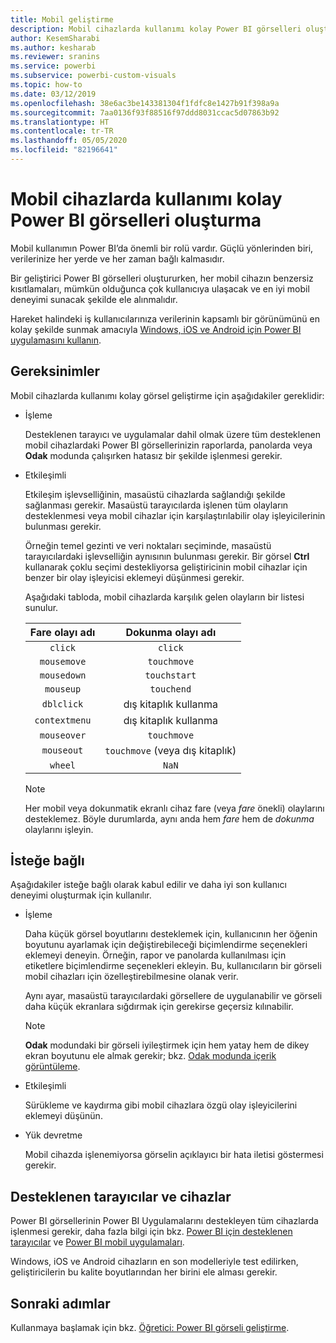 ```yaml
---
title: Mobil geliştirme
description: Mobil cihazlarda kullanımı kolay Power BI görselleri oluşturma
author: KesemSharabi
ms.author: kesharab
ms.reviewer: sranins
ms.service: powerbi
ms.subservice: powerbi-custom-visuals
ms.topic: how-to
ms.date: 03/12/2019
ms.openlocfilehash: 38e6ac3be143381304f1fdfc8e1427b91f398a9a
ms.sourcegitcommit: 7aa0136f93f88516f97ddd8031ccac5d07863b92
ms.translationtype: HT
ms.contentlocale: tr-TR
ms.lasthandoff: 05/05/2020
ms.locfileid: "82196641"
---
```

# <a name="how-to-create-mobile-friendly-power-bi-visuals"></a>Mobil cihazlarda kullanımı kolay Power BI görselleri oluşturma
Mobil kullanımın Power BI’da önemli bir rolü vardır. Güçlü yönlerinden biri, verilerinize her yerde ve her zaman bağlı kalmasıdır.

Bir geliştirici Power BI görselleri oluştururken, her mobil cihazın benzersiz kısıtlamaları, mümkün olduğunca çok kullanıcıya ulaşacak ve en iyi mobil deneyimi sunacak şekilde ele alınmalıdır.

Hareket halindeki iş kullanıcılarınıza verilerinin kapsamlı bir görünümünü en kolay şekilde sunmak amacıyla [Windows, iOS ve Android için Power BI uygulamasını kullanın](/power-bi/consumer/mobile/mobile-apps-for-mobile-devices).

## <a name="requirements"></a>Gereksinimler

Mobil cihazlarda kullanımı kolay görsel geliştirme için aşağıdakiler gereklidir:

- İşleme

  Desteklenen tarayıcı ve uygulamalar dahil olmak üzere tüm desteklenen mobil cihazlardaki Power BI görsellerinizin raporlarda, panolarda veya **Odak** modunda çalışırken hatasız bir şekilde işlenmesi gerekir. 

- Etkileşimli

  Etkileşim işlevselliğinin, masaüstü cihazlarda sağlandığı şekilde sağlanması gerekir. Masaüstü tarayıcılarda işlenen tüm olayların desteklenmesi veya mobil cihazlar için karşılaştırılabilir olay işleyicilerinin bulunması gerekir.
  
  Örneğin temel gezinti ve veri noktaları seçiminde, masaüstü tarayıcılardaki işlevselliğin aynısının bulunması gerekir. Bir görsel **Ctrl** kullanarak çoklu seçimi destekliyorsa geliştiricinin mobil cihazlar için benzer bir olay işleyicisi eklemeyi düşünmesi gerekir.

  Aşağıdaki tabloda, mobil cihazlarda karşılık gelen olayların bir listesi sunulur.

  | Fare olayı adı | Dokunma olayı adı |
  |:----------------:|:----------------:|
  | `click` | `click` |
  | `mousemove` | `touchmove` |
  | `mousedown` | `touchstart` |
  | `mouseup` | `touchend` |
  | `dblclick` | dış kitaplık kullanma |
  | `contextmenu` | dış kitaplık kullanma |
  | `mouseover` | `touchmove` |
  | `mouseout` | `touchmove` (veya dış kitaplık) |
  | `wheel` | `NaN` |

  > [!NOTE]
  > Her mobil veya dokunmatik ekranlı cihaz fare (veya *fare* önekli) olaylarını desteklemez. Böyle durumlarda, aynı anda hem *fare* hem de *dokunma* olaylarını işleyin.

## <a name="optional"></a>İsteğe bağlı
Aşağıdakiler isteğe bağlı olarak kabul edilir ve daha iyi son kullanıcı deneyimi oluşturmak için kullanılır.

- İşleme

  Daha küçük görsel boyutlarını desteklemek için, kullanıcının her öğenin boyutunu ayarlamak için değiştirebileceği biçimlendirme seçenekleri eklemeyi deneyin. Örneğin, rapor ve panolarda kullanılması için etiketlere biçimlendirme seçenekleri ekleyin. Bu, kullanıcıların bir görseli mobil cihazları için özelleştirebilmesine olanak verir.
  
  Aynı ayar, masaüstü tarayıcılardaki görsellere de uygulanabilir ve görseli daha küçük ekranlara sığdırmak için gerekirse geçersiz kılınabilir.

  > [!NOTE]
  > **Odak** modundaki bir görseli iyileştirmek için hem yatay hem de dikey ekran boyutunu ele almak gerekir; bkz. [Odak modunda içerik görüntüleme](/power-bi/consumer/end-user-focus).

- Etkileşimli

  Sürükleme ve kaydırma gibi mobil cihazlara özgü olay işleyicilerini eklemeyi düşünün.

- Yük devretme

  Mobil cihazda işlenemiyorsa görselin açıklayıcı bir hata iletisi göstermesi gerekir.

## <a name="supported-browsers-and-devices"></a>Desteklenen tarayıcılar ve cihazlar
Power BI görsellerinin Power BI Uygulamalarını destekleyen tüm cihazlarda işlenmesi gerekir, daha fazla bilgi için bkz. [Power BI için desteklenen tarayıcılar](/power-bi/power-bi-browsers) ve [Power BI mobil uygulamaları](/power-bi/consumer/mobile/mobile-apps-for-mobile-devices).

Windows, iOS ve Android cihazların en son modelleriyle test edilirken, geliştiricilerin bu kalite boyutlarından her birini ele alması gerekir.

## <a name="next-steps"></a>Sonraki adımlar
Kullanmaya başlamak için bkz. [Öğretici: Power BI görseli geliştirme](/power-bi/developer/visuals/custom-visual-develop-tutorial).
